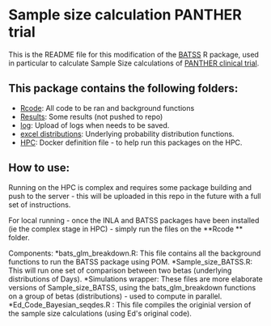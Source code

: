 # Sample size calculation PANTHER trial

This is the README file for this modification of the [BATSS](https://batss-dev.github.io/BATSS/) R package, used
in particular to calculate Sample Size calculations of [PANTHER clinical trial](https://panthertrial.org/). 

## This package contains the following folders:

* [Rcode](https://github.com/nelben98/Sample-Size/tree/master/Rcode): All code to be ran and background functions
* [Results](https://github.com/nelben98/Sample-Size/tree/master/Results): Some results (not pushed to repo)
* [log](https://github.com/nelben98/Sample-Size/tree/master/log): Upload of logs when needs to be saved.
* [excel distributions](https://github.com/nelben98/Sample-Size/tree/master/excel_distributions): Underlying probability distribution functions.
* [HPC](https://github.com/nelben98/Sample-Size/tree/master/HPC): Docker definition file - to help run this packages on the HPC.

## How to use:

Running on the HPC is complex and requires some package building and push to the server - this will be uploaded in this repo in the future with a full set of instructions.

For local running - once the INLA and BATSS packages have been installed (ie the complex stage in HPC) - simply run the files on the **Rcode ** folder.

Components:
*bats_glm_breakdown.R: This file contains all the background functions to run the BATSS package using POM.
*Sample_size_BATSS.R: This will run one set of comparison between two betas (underlying distributions of Days).
*Simulations wrapper: These files are more elaborate versions of Sample_size_BATSS, using the bats_glm_breakdown functions on a group of betas (distributions) - used to compute in parallel.
*Ed_Code_Bayesian_seqdes.R : This file compiles the originial version of the sample size calculations (using Ed's original code).
